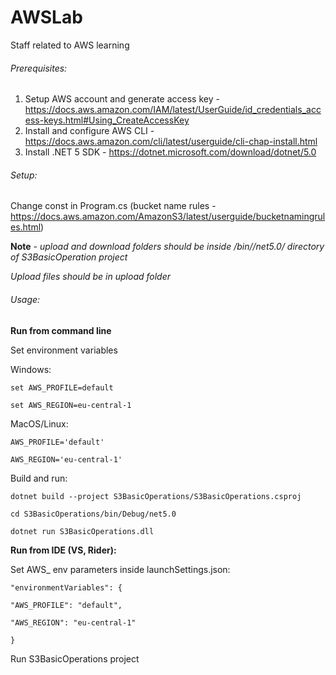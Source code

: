 # AWSLab
Staff related to AWS learning

###### Prerequisites:
1. Setup AWS account and generate access key - https://docs.aws.amazon.com/IAM/latest/UserGuide/id_credentials_access-keys.html#Using_CreateAccessKey
2. Install and configure AWS CLI - https://docs.aws.amazon.com/cli/latest/userguide/cli-chap-install.html
3. Install .NET 5 SDK - https://dotnet.microsoft.com/download/dotnet/5.0

###### Setup:
Change const in Program.cs (bucket name rules - https://docs.aws.amazon.com/AmazonS3/latest/userguide/bucketnamingrules.html)
   
   **Note** - _upload and download folders should be inside /bin/<BuildConfig>/net5.0/ directory of S3BasicOperation project_
   
   _Upload files should be in upload folder_

###### Usage:

**Run from command line**

Set environment variables

Windows:

`set AWS_PROFILE=default`

`set AWS_REGION=eu-central-1`

MacOS/Linux:

`AWS_PROFILE='default'`

`AWS_REGION='eu-central-1'`

Build and run:

`dotnet build --project S3BasicOperations/S3BasicOperations.csproj`

`cd S3BasicOperations/bin/Debug/net5.0`

`dotnet run S3BasicOperations.dll`

**Run from IDE (VS, Rider):**

Set AWS_ env parameters inside launchSettings.json:

`"environmentVariables": {`

`"AWS_PROFILE": "default",`

`"AWS_REGION": "eu-central-1"`

`}`

Run S3BasicOperations project

